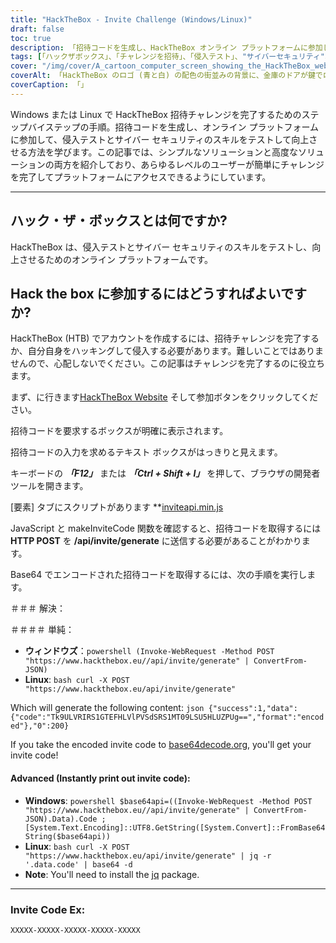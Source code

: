 ```yaml
---
title: "HackTheBox - Invite Challenge (Windows/Linux)"
draft: false
toc: true
description: 「招待コードを生成し、HackTheBox オンライン プラットフォームに参加して、Windows と Linux の両方で侵入テストとサイバーセキュリティのスキルをテストして向上させる方法を学びます。」
tags: [「ハックザボックス」、「チャレンジを招待」、「侵入テスト」、"サイバーセキュリティ"、"ウィンドウズ"、「リナックス」、「オンラインプラットフォーム」、"HTTP POST"、"招待コード"、"Base64 エンコード","パワーシェル"、「Linuxバッシュ」、"Base64 デコード","コード生成を招待","プログラミング"、"ウェブ開発"、"テクノロジー"、「ITセキュリティ」、「IT研修」]
cover: "/img/cover/A_cartoon_computer_screen_showing_the_HackTheBox_website.png"
coverAlt: 「HackTheBox のロゴ (青と白) の配色の街並みの背景に、金庫のドアが鍵でロック解除され、トロフィーまたはメダルが現れる、HackTheBox Web サイトを表示する漫画のコンピューター画面。」
coverCaption: 「」
---
```

 Windows または Linux で HackTheBox 招待チャレンジを完了するためのステップバイステップの手順。招待コードを生成し、オンライン プラットフォームに参加して、侵入テストとサイバー セキュリティのスキルをテストして向上させる方法を学びます。この記事では、シンプルなソリューションと高度なソリューションの両方を紹介しており、あらゆるレベルのユーザーが簡単にチャレンジを完了してプラットフォームにアクセスできるようにしています。

______

## ハック・ザ・ボックスとは何ですか?

HackTheBox は、侵入テストとサイバー セキュリティのスキルをテストし、向上させるためのオンライン プラットフォームです。

## Hack the box に参加するにはどうすればよいですか?

HackTheBox (HTB) でアカウントを作成するには、招待チャレンジを完了するか、自分自身をハッキングして侵入する必要があります。難しいことではありませんので、心配しないでください。この記事はチャレンジを完了するのに役立ちます。

まず、に行きます[HackTheBox Website](https://hackthebox.eu) そして参加ボタンをクリックしてください。

招待コードを要求するボックスが明確に表示されます。

招待コードの入力を求めるテキスト ボックスがはっきりと見えます。

キーボードの ***「F12」*** または ***「Ctrl + Shift + I」*** を押して、ブラウザの開発者ツールを開きます。

[要素] タブにスクリプトがあります **[inviteapi.min.js](https://www.hackthebox.eu/js/inviteapi.min.js)

JavaScript と makeInviteCode 関数を確認すると、招待コードを取得するには **HTTP POST** を **/api/invite/generate** に送信する必要があることがわかります。

Base64 でエンコードされた招待コードを取得するには、次の手順を実行します。

＃＃＃ 解決：

＃＃＃＃ 単純：
- **ウィンドウズ**：```powershell (Invoke-WebRequest -Method POST "https://www.hackthebox.eu//api/invite/generate" | ConvertFrom-JSON) ```
- **Linux**: ```bash curl -X POST "https://www.hackthebox.eu/api/invite/generate" ```

Which will generate the following content: ```json {"success":1,"data":{"code":"Tk9ULVRIRS1GTEFHLVlPVSdSRS1MT09LSU5HLUZPUg==","format":"encoded"},"0":200} ```

If you take the encoded invite code to [base64decode.org](https://www.base64decode.org/), you'll get your invite code!

#### Advanced (Instantly print out invite code):
 - **Windows**: ```powershell $base64api=((Invoke-WebRequest -Method POST "https://www.hackthebox.eu//api/invite/generate" | ConvertFrom-JSON).Data).Code ; [System.Text.Encoding]::UTF8.GetString([System.Convert]::FromBase64String($base64api)) ```
- **Linux**: ```bash curl -X POST "https://www.hackthebox.eu/api/invite/generate" | jq -r '.data.code' | base64 -d ```
 - **Note**: You'll need to install the [jq](https://stedolan.github.io/jq/download/) package.

______

### Invite Code Ex:
```XXXXX-XXXXX-XXXXX-XXXXX-XXXXX```


